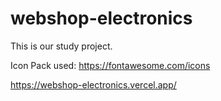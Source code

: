# webshop-electronics
This is our study project.

Icon Pack used: https://fontawesome.com/icons

https://webshop-electronics.vercel.app/
